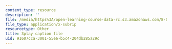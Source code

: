 ```yaml
---
content_type: resource
description: ''
file: /media/https%3A/open-learning-course-data-rc.s3.amazonaws.com/8-05-quantum-physics-ii-fall-2013/91607cca300155e6b5c4204db285a29c_xieyFMfX-Ao.vtt
file_type: application/x-subrip
resourcetype: Other
title: 3play caption file
uid: 91607cca-3001-55e6-b5c4-204db285a29c
---
```


